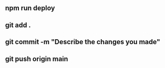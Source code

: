 ## npm run deploy
## git add .
## git commit -m "Describe the changes you made"
## git push origin main
